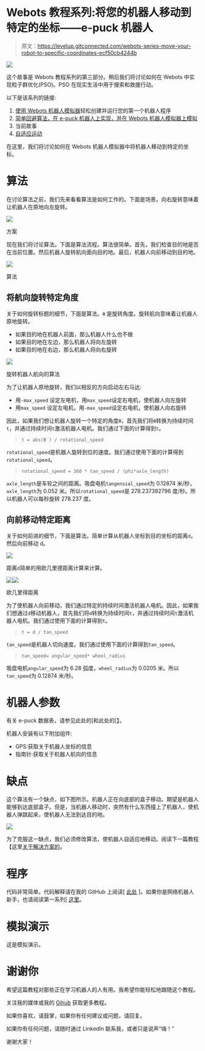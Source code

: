 # Webots 教程系列:将您的机器人移动到特定的坐标——e-puck 机器人

> 原文：<https://levelup.gitconnected.com/webots-series-move-your-robot-to-specific-coordinates-ecf50cb4244b>

![](img/9d1f0cfee30173d697b0b88928ceb16f.png)

这个故事是 Webots 教程系列的第三部分。稍后我们将讨论如何在 Webots 中实现粒子群优化(PSO)。PSO 在现实生活中用于搜索和救援行动。

以下是该系列的链接:

1.  [使用 Webots 机器人模拟器](https://medium.com/@albert.brucelee/8a2e2b5d22a9)轻松创建并运行您的第一个机器人程序
2.  [简单回避算法，在 e-puck 机器人上实现，并在 Webots 机器人模拟器上模拟](https://medium.com/@albert.brucelee/3143c096d285)
3.  当前故事
4.  [自适应运动](https://medium.com/@albert.brucelee/103ed0a76f49)

在这里，我们将讨论如何在 Webots 机器人模拟器中将机器人移动到特定的坐标。

# 算法

在讨论算法之前，我们先来看看算法是如何工作的。下面是场景。向右旋转意味着让机器人在原地向左旋转。

![](img/e6d35eeb4a726ff79474204a35961721.png)

方案

现在我们将讨论算法。下面是算法流程。算法很简单。首先，我们检查目的地是否在当前位置。然后机器人旋转航向面向目的地。最后，机器人向前移动到目的地。

![](img/bf9ea4833a08d1abeaaccd9b5f68a6e0.png)

算法

## 将航向旋转特定角度

关于如何旋转标题的细节，下面是算法。`θ̇` 是旋转角度。旋转航向意味着让机器人原地旋转。

*   如果目的地在机器人前面，那么机器人什么也不做
*   如果目的地在左边，那么机器人将向左旋转
*   如果目的地在右边，那么机器人将向右旋转

![](img/6f8fc3f1f0342f8c0c48da498f5f7c90.png)

旋转机器人航向的算法

为了让机器人原地旋转，我们以相反的方向启动左右马达:

*   用`-max_speed` 设定左电机，用`max_speed`设定右电机，使机器人向左旋转
*   用`max_speed` 设定左电机，用`-max_speed`设定右电机，使机器人向右旋转

因此，如果我们想让机器人旋转一个特定的角度`θ̇`，首先我们将`θ̇`转换为持续时间`t`，并通过持续时间`t`激活机器人电机。我们通过下面的计算得到`t`。

> `t = abs(θ̇ ) / rotational_speed`

`rotational_speed`是机器人旋转到位的速度。我们通过使用下面的计算得到`rotational_speed`。

> `rotational_speed = 360 * tan_speed / (phi*axle_length)`

`axle_length`是车轮之间的距离。吸盘电机`tangensial_speed`为 0.12874 米/秒，`axle_length`为 0.052 米。所以`rotational_speed`是 278.237392796 度/秒。所以机器人可以每秒旋转 278.237 度。

## 向前移动特定距离

关于如何前进的细节，下面是算法。简单计算从机器人坐标到目的坐标的距离`d`。然后向前移动 d。

![](img/5e62b98d6509e3f1eb67a7725365d850.png)

距离`d`简单的用欧几里德距离计算来计算。

![](img/b89f2a686486a97e9771df5fc78cb90e.png)![](img/261bf8f323b97160515375bad9b5bf23.png)

欧几里得距离

为了使机器人向前移动，我们通过特定的持续时间激活机器人电机。因此，如果我们想通过`d`移动机器人，首先我们将`d`转换为持续时间`t`，并通过持续时间`t`激活机器人电机。我们通过使用下面的计算得到`t`。

> `t = d / tan_speed`

`tan_speed`是机器人切向速度。我们通过使用下面的计算得到`tan_speed`。

> `tan_speed= angular_speed* wheel_radius`

吸盘电机`angular_speed`为 6.28 弧度，`wheel_radius`为 0.0205 米。所以`tan_speed`为 0.12874 米/秒。

# 机器人参数

有关 e-puck 数据表，请参见此处的[和此处的[】。

机器人安装有以下附加组件:

*   GPS:获取关于机器人坐标的信息
*   指南针:获取关于机器人航向的信息

# 缺点

这个算法有一个缺点，如下图所示。机器人正在向底部的盒子移动。期望是机器人能够到达底部盒子。但是，当机器人移动时，突然有什么东西撞上了机器人，使机器人弹跳起来，使机器人无法到达目的地。

![](img/c0de7c1dcc0c7aa62557b8b40a88d838.png)

为了克服这一缺点，我们必须修改算法，使机器人自适应地移动。阅读下一篇教程【这里[关于解决方案的](https://medium.com/@albert.brucelee/103ed0a76f49)。

# 程序

代码非常简单。代码解释请在我的 GitHub 上阅读[ [此处](https://github.com/albertbrucelee/webots-e-puck_robot-tutorial/tree/master/3%20-%20Move%20To%20Destination%20Location) ]。如果你是网络机器人新手，也请阅读第一系列[ [这里](https://medium.com/@albert.brucelee/8a2e2b5d22a9)。

# 模拟演示

这是模拟演示。

# 谢谢你

希望这篇教程对那些正在学习机器人的人有用。我希望你能轻松地跟随这个教程。

关注我的媒体或我的 [Gihub](https://github.com/albertbrucelee/webots-e-puck_robot-tutorial) 获取更多教程。

如果你喜欢，请鼓掌，如果你有任何建议或问题，请回复。

如果你有任何问题，请随时通过 LinkedIn 联系我，或者只是说声“嗨！”

谢谢大家！